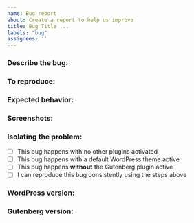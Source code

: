 ```yaml
---
name: Bug report
about: Create a report to help us improve
title: Bug Title ...
labels: "bug"
assignees: ''
---
```


### Describe the bug:
<!-- A clear and concise description of what the bug is, using ISBAT format "I should be able to..." -->

### To reproduce:
<!-- Steps to reproduce the behavior: -->

<!--
1. Go to '...'
2. Click on '....'
3. Scroll down to '....'
4. See error
-->

### Expected behavior:
<!-- A clear and concise description of what you expected to happen. -->

### Screenshots:
<!-- If applicable, add screenshots to help explain your problem. -->

### Isolating the problem:
<!-- Mark completed items with an [x]. -->

- [ ] This bug happens with no other plugins activated
- [ ] This bug happens with a default WordPress theme active
- [ ] This bug happens **without** the Gutenberg plugin active
- [ ] I can reproduce this bug consistently using the steps above

### WordPress version:
<!-- What version of WordPress are you using? -->

### Gutenberg version:
<!-- if applicable -->
